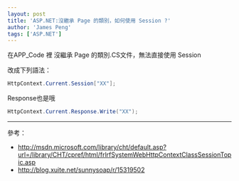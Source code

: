 ```yaml
---
layout: post
title: 'ASP.NET:沒繼承 Page 的類別，如何使用 Session ?'
author: 'James Peng'
tags: ['ASP.NET']
---
```



在APP_Code 裡
沒繼承 Page 的類別.CS文件，無法直接使用 Session

改成下列語法：

~~~csharp
HttpContext.Current.Session["XX"];
~~~

Response也是哦

~~~csharp
HttpContext.Current.Response.Write("XX");
~~~

----------

參考：

- http://msdn.microsoft.com/library/cht/default.asp?url=/library/CHT/cpref/html/frlrfSystemWebHttpContextClassSessionTopic.asp
- http://blog.xuite.net/sunnysoap/r/15319502
